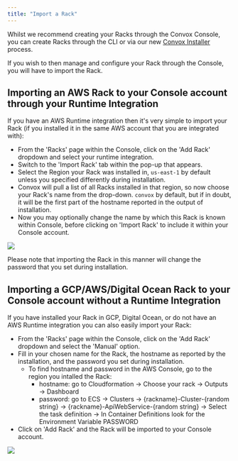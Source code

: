 ```yaml
---
title: "Import a Rack"
---
```


Whilst we recommend creating your Racks through the Convox Console, you can create Racks through the CLI or via our new [Convox Installer](https://github.com/convox/installer) process.

If you wish to then manage and configure your Rack through the Console, you will have to import the Rack.

## Importing an AWS Rack to your Console account through your Runtime Integration

If you have an AWS Runtime integration then it's very simple to import your Rack (if you installed it in the same AWS account that you are integrated with):

- From the 'Racks' page within the Console, click on the 'Add Rack' dropdown and select your runtime integration.
- Switch to the 'Import Rack' tab within the pop-up that appears.
- Select the Region your Rack was installed in, `us-east-1` by default unless you specified differently during installation.
- Convox will pull a list of all Racks installed in that region, so now choose your Rack's name from the drop-down.  `convox` by default, but if in doubt, it will be the first part of the hostname reported in the output of installation.
- Now you may optionally change the name by which this Rack is known within Console, before clicking on 'Import Rack' to include it within your Console account.

![](/assets/images/docs/import-rack/import-popup.png)

<div class="block-callout block-show-callout type-info" markdown="1">
Please note that importing the Rack in this manner will change the password that you set during installation.
</div>

## Importing a GCP/AWS/Digital Ocean Rack to your Console account without a Runtime Integration

If you have installed your Rack in GCP, Digital Ocean, or do not have an AWS Runtime integration you can also easily import your Rack:

- From the 'Racks' page within the Console, click on the 'Add Rack' dropdown and select the 'Manual' option.
- Fill in your chosen name for the Rack, the hostname as reported by the installation, and the password you set during installation.
  - To find hostname and password in the AWS Console, go to the region you intalled the Rack: 
    - hostname: go to Cloudformation -> Choose your rack -> Outputs -> Dashboard
    - password: go to ECS -> Clusters -> {rackname}-Cluster-{random string} -> {rackname}-ApiWebService-{random string} -> Select the task definition -> In Container Definitions look for the Environment Variable PASSWORD
- Click on 'Add Rack' and the Rack will be imported to your Console account.

![](/assets/images/docs/import-rack/import-rack-manual.png)
